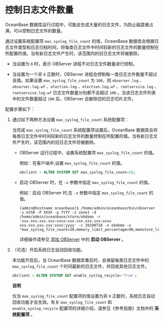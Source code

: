 控制日志文件数量
=============================

OceanBase 数据库运行过程中，可能会生成大量的日志文件，为防止磁盘被占满，可以控制日志文件的数量。

通过设置系统配置项 `max_syslog_file_count` 的值，OceanBase 数据库会根据日志文件类型和日志归档时间，将每类日志文件中时间较新的日志文件的数量控制在所配置的值。当有新日志文件产生时，该范围内的旧日志文件将被删除。

* 当设置为 `0` 时，表示 OBServer 进程不对日志文件数量进行控制。

* 当设置为一个非 `0` 正数时，OBServer 进程会控制每一类日志文件数量不超过该值。如果设置 `max_syslog_file_count` 为 `100`，则 `observer.log` 、`observer.log.wf` 、`election.log` 、`election.log.wf` 、`rootservice.log` 、`rootservice.log.wf` 日志文件数量分别都不会超过 `100` 。当该日志文件列表中的文件数量超过 `100` 后，OBServer 会删除旧的日志切片文件。

配置步骤如下：

1. 通过如下两种方法设置 `max_syslog_file_count` 系统配置项：

   当完成 `max_syslog_file_count` 系统配置项设置后，OceanBase 数据库会将每类日志文件中时间较新的日志文件的数量控制在所配置的值。当有新日志文件产生时，该范围内的旧日志文件将被删除。
   
   * OBServer 运行过程中，设置系统配置项 `max_syslog_file_count` 的值。

     例如：在客户端中,设置 `max_syslog_file_count` 的值。

     ```sql
     obclient > ALTER SYSTEM SET max_syslog_file_count=20;
     ```

   <!-- -->

   * 启动 OBServer 时，在 `-o` 参数中指定 `max_syslog_file_count` 的值。

     例如：启动 OBServer 时,在 `-o` 参数中指定 `max_syslog_file_count` 的值。

     ```unknow
     [admin@hostname oceanbase]$ /home/admin/oceanbase/bin/observer -i eth0 -P XXXX -p YYYY -z zone1 -d /home/admin/oceanbase/store/obdemo -r 'xxx.xxx.xxx.xxx:xxxx:xxx.xxx.xxx.xxx:xxxx xxx.xxx.xxx.xxx:xxxx:yyyy' -c 20190716 -n obdemo -o "max_syslog_file_count=20,memory_limit_percentage=90,memstore_limit_percentage=60,datafile_disk_percentage=80,config_additional_dir=/data/1/obdemo/etc3;/data/log1/obdemo/etc2"
     ```

     详细操作请参见 [添加 OBServer](../../1.manage-clusters/5.manage-observers/1.add-an-observer.md) 中的 **启动 OBServer** 。

2. （可选）开启系统日志自动回收功能。

   本功能开启后，当 OceanBase 数据库重启时，会保留每类日志文件中的 `max_syslog_file_count` 个时间最新的日志文件，并回收其他日志文件。

   ```sql
   obclient > ALTER SYSTEM SET enable_syslog_recycle='True';
   ```

   **说明**

   仅当 `max_syslog_file_count` 配置项的值设置为非 `0` 正数时，系统日志自动回收功能才会生效。有关 `max_syslog_file_count` 和 `enable_syslog_recycle` 配置项的详细介绍，请参见《参考指南》文档中的 **系统配置项** 。
